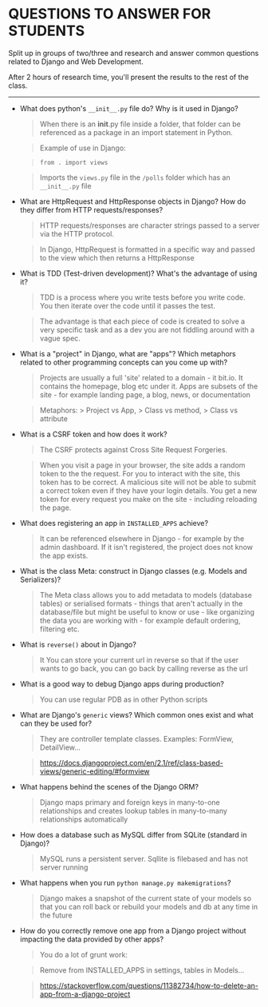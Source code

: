 # QUESTIONS TO ANSWER FOR STUDENTS

Split up in groups of two/three and research and answer
common questions related to Django and Web Development.

After 2 hours of research time, you'll present the results
to the rest of the class.

----------------------------------------------------------


* What does python's `__init__.py` file do? Why is it used in Django?

    > When there is an __init__.py file inside a folder, that folder can be referenced as a package in an import statement in Python.

    > Example of use in Django:

    >    `from . import views`

    >Imports the `views.py` file in the `/polls` folder which has an `__init__.py` file

* What are HttpRequest and HttpResponse objects in Django? How do they differ from HTTP requests/responses?

    > HTTP requests/responses are character strings passed to a server via the HTTP protocol.

    > In Django, HttpRequest is formatted in a specific way and passed to the view which then returns a HttpResponse


* What is TDD (Test-driven development)? What's the advantage of using it?

    > TDD is a process where you write tests before you write code. You then iterate over the code until it passes the test.

    > The advantage is that each piece of code is created to solve a very specific task and as a dev you are not fiddling around with a vague spec.


* What is a "project" in Django, what are "apps"? Which metaphors related to other programming concepts can you come up with?

    > Projects are usually a full 'site' related to a domain - it bit.io. It contains the homepage, blog etc under it.
    Apps are subsets of the site - for example landing page, a blog, news, or documentation

    > Metaphors:
        > Project vs App,
        > Class vs method,
        > Class vs attribute

* What is a CSRF token and how does it work?

    > The CSRF protects against Cross Site Request Forgeries.

    > When you visit a page in your browser, the site adds a random token to the the request. For you to interact with the site, this token has to be correct. A malicious site will not be able to submit a correct token even if they have your login details. You get a new token for every request you make on the site - including reloading the page.


* What does registering an app in `INSTALLED_APPS` achieve?

    > It can be referenced elsewhere in Django - for example by the admin dashboard. If it isn't registered, the project does not know the app exists.

* What is the class Meta: construct in Django classes (e.g. Models and Serializers)?

    > The Meta class allows you to add metadata to models (database tables) or serialised formats - things that aren't actually in the database/file but might be useful to know or use - like organizing the data you are working with - for example default ordering, filtering etc.

* What is `reverse()` about in Django?

    > It You can store your current url in reverse so that if the user wants to go back, you can go back by calling reverse as the url

* What is a good way to debug Django apps during production?

    > You can use regular PDB as in other Python scripts


* What are Django's `generic` views? Which common ones exist and what can they be used for?

    > They are controller template classes. Examples: FormView, DetailView...

    > https://docs.djangoproject.com/en/2.1/ref/class-based-views/generic-editing/#formview

* What happens behind the scenes of the Django ORM?

    > Django maps primary and foreign keys in many-to-one relationships and creates lookup tables in many-to-many relationships automatically


* How does a database such as MySQL differ from SQLite (standard in Django)?

    > MySQL runs a persistent server. Sqllite is filebased and has not server running

* What happens when you run `python manage.py makemigrations`?

    > Django makes a snapshot of the current state of your models so that you can roll back or rebuild your models and db at any time in the future

* How do you correctly remove one app from a Django project without impacting the data provided by other apps?

    > You do a lot of grunt work:

    > Remove from INSTALLED_APPS in settings, tables in Models...

    > https://stackoverflow.com/questions/11382734/how-to-delete-an-app-from-a-django-project
